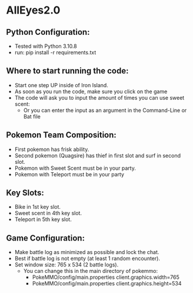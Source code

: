 # AllEyes2.0

## Python Configuration:
* Tested with Python 3.10.8
* run: pip install -r requirements.txt

## Where to start running the code:
* Start one step UP inside of Iron Island.
* As soon as you run the code, make sure you click on the game
* The code will ask you to input the amount of times you can use sweet scent:
    * Or you can enter the input as an argument in the Command-Line or Bat file

## Pokemon Team Composition:
* First pokemon has frisk ability.
* Second pokemon (Quagsire) has thief in first slot and surf in second slot.
* Pokemon with Sweet Scent must be in your party.
* Pokemon with Teleport must be in your party

## Key Slots:
* Bike in 1st key slot.
* Sweet scent in 4th key slot.
* Teleport in 5th key slot.

## Game Configuration:
* Make battle log as minimized as possible and lock the chat.
* Best if battle log is not empty (at least 1 random encounter).
* Set window size: 765 x 534 (2 battle logs).
    * You can change this in the main directory of pokemmo:
        * PokeMMO/config/main.properties client.graphics.width=765
        * PokeMMO/config/main.properties client.graphics.height=534

